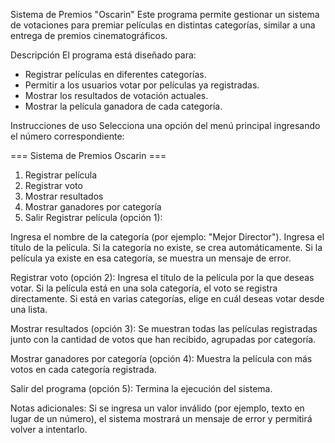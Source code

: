 Sistema de Premios "Oscarin"
Este programa permite gestionar un sistema de votaciones para premiar películas en distintas categorías, similar a una entrega de premios cinematográficos. 

Descripción
El programa está diseñado para:
- Registrar películas en diferentes categorías.
- Permitir a los usuarios votar por películas ya registradas.
- Mostrar los resultados de votación actuales.
- Mostrar la película ganadora de cada categoría.


Instrucciones de uso
Selecciona una opción del menú principal ingresando el número correspondiente:


=== Sistema de Premios Oscarin ===
1. Registrar película  
2. Registrar voto  
3. Mostrar resultados  
4. Mostrar ganadores por categoría  
5. Salir
Registrar película (opción 1):

Ingresa el nombre de la categoría (por ejemplo: "Mejor Director").
Ingresa el título de la película.
Si la categoría no existe, se crea automáticamente.
Si la película ya existe en esa categoría, se muestra un mensaje de error.

Registrar voto (opción 2):
Ingresa el título de la película por la que deseas votar.
Si la película está en una sola categoría, el voto se registra directamente.
Si está en varias categorías, elige en cuál deseas votar desde una lista.

Mostrar resultados (opción 3):
Se muestran todas las películas registradas junto con la cantidad de votos que han recibido, agrupadas por categoría.

Mostrar ganadores por categoría (opción 4):
Muestra la película con más votos en cada categoría registrada.

Salir del programa (opción 5):
Termina la ejecución del sistema.

Notas adicionales:
Si se ingresa un valor inválido (por ejemplo, texto en lugar de un número), el sistema mostrará un mensaje de error y permitirá volver a intentarlo.
